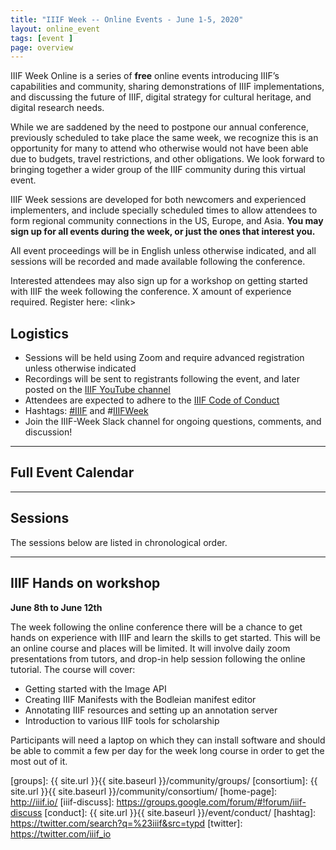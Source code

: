 ```yaml
---
title: "IIIF Week -- Online Events - June 1-5, 2020"
layout: online_event
tags: [event ]
page: overview
---
```


<script type="text/javascript" src="//cdnjs.cloudflare.com/ajax/libs/jstimezonedetect/1.0.4/jstz.min.js"></script>
<!-- <script src="{{ site.url }}{{ site.baseurl }}/js/vendor/add-to-calendar.min.js"></script> -->
<script src="{{ site.url }}{{ site.baseurl }}/js/vendor/moment-with-locales.min.js"></script>
<script src="{{ site.url }}{{ site.baseurl }}/js/vendor/moment-timezone-with-data.js"></script>

IIIF Week Online is a series of **free** online events introducing IIIF’s capabilities and community, sharing demonstrations of IIIF implementations, and discussing the future of IIIF, digital strategy for cultural heritage, and digital research needs. 

While we are saddened by the need to postpone our annual conference, previously scheduled to take place the same week, we recognize this is an opportunity for many to attend who otherwise would not have been able due to budgets, travel restrictions, and other obligations. We look forward to bringing together a wider group of the IIIF community during this virtual event.

IIIF Week sessions are developed for both newcomers and experienced implementers, and include specially scheduled times to allow attendees to form regional community connections in the US, Europe, and Asia. **You may sign up for all events during the week, or just the ones that interest you.**

All event proceedings will be in English unless otherwise indicated, and all sessions will be recorded and made available following the conference.

Interested attendees may also sign up for a workshop on getting started with IIIF the week following the conference. X amount of experience required. Register here: &lt;link>


## Logistics

* Sessions will be held using Zoom and require advanced registration unless otherwise indicated
* Recordings will be sent to registrants following the event, and later posted on the [IIIF YouTube channel](https://www.youtube.com/channel/UClcQIkLdYra7ZnOmMJnC5OA)
* Attendees are expected to adhere to the [IIIF Code of Conduct](https://iiif.io/event/conduct/)
* Hashtags: [#IIIF](https://twitter.com/search?q=%23IIIF&src=typd) and #[IIIFWeek](https://twitter.com/search?q=%23IIIFWeek&src=typd)
* Join the IIIF-Week Slack channel for ongoing questions, comments, and discussion!

---

## Full Event Calendar

<div id="calendar-container"></div>

<script type="text/javascript">
  var timezone = jstz.determine();
  var pref = '<iframe src="https://calendar.google.com/calendar/b/1/embed?height=600&amp;wkst=2&amp;bgcolor=%23ffffff&amp;src=MWhubTVoODZuOTRvcmUwdm5vbzE4OHRlcjhAZ3JvdXAuY2FsZW5kYXIuZ29vZ2xlLmNvbQ&amp;color=%23E67C73&amp;mode=WEEK&amp;tab=mc&amp;mode=week&dates=20200601/20200605&amp;title=IIIF%20Week&amp;ctz=';
  var suff = '" style="border:solid 1px #777; width: 100%; height: 600px;"></iframe>';
  //var pref = '<iframe src="https://www.google.com/calendar/embed?showPrint=0&amp;showCalendars=0&amp;mode=WEEK&amp;height=600&amp;wkst=1&amp;bgcolor=%23FFFFFF&amp;src=somecalendaridentifier%40group.calendar.google.com&amp;color=%23AB8B00&amp;ctz=';
  //var suff = '" style=" border-width:0 " width="800" height="600" frameborder="0" scrolling="no"></iframe>';
  var iframe_html = pref + timezone.name() + suff;
  document.getElementById('calendar-container').innerHTML = iframe_html;
</script>

---

## Sessions

The sessions below are listed in chronological order.

---

<div id="schedule"></div>

## IIIF Hands on workshop
**June 8th to June 12th**

The week following the online conference there will be a chance to get hands on experience with IIIF and learn the skills to get started. This will be an online course and places will be limited. It will involve daily zoom presentations from tutors, and drop-in help session following the online tutorial. The course will cover:

 * Getting started with the Image API 
 * Creating IIIF Manifests with the Bodleian manifest editor 
 * Annotating IIIF resources and setting up an annotation server
 * Introduction to various IIIF tools for scholarship 

Participants will need a laptop on which they can install software and should be able to commit a few per day for the week long course in order to get the most out of it.  


<script type="text/javascript">
var timezone = jstz.determine();
var apiKey = 'AIzaSyBIB97V49ihYsXedQ0Ziw6s3SzcGf5G8z0';

function text2id(text) {
    return text.trim().toLowerCase().replace(/[:;,()]/g,'').replace(/[ ]/g,'-');
}

function loadEvents() {
    // Initializes the client with the API key and the Translate API.
    gapi.client.init({
        'apiKey': apiKey,
        // Discovery docs docs: https://developers.google.com/api-client-library/javascript/features/discovery
        'discoveryDocs': ['https://www.googleapis.com/discovery/v1/apis/calendar/v3/rest'],
    }).then(function () {
        // Use Google's "apis-explorer" for research: https://developers.google.com/apis-explorer/#s/calendar/v3/
        // Events: list API docs: https://developers.google.com/calendar/v3/reference/events/list
        return gapi.client.calendar.events.list({
            'calendarId': '1hnm5h86n94ore0vnoo188ter8@group.calendar.google.com',
            'timeMin': '2020-06-01T10:00:00-00:00',
            'timeMax': '2020-06-07T10:00:00-00:00',
            'showDeleted': false,
            'singleEvents': true,
            'timeZone': timezone,
            'orderBy': 'startTime'
        });
    }).then(function (response) {
        if (response.result.items) {
            var days = {
                1: [],
                2: [],
                3: [],
                4: [],
                5: []
            };
            for (var i = 0; i < response.result.items.length; i++) {
                var day = moment(response.result.items[i].start.dateTime).day();
                if (response.result.items[i].summary.substring('IIIF Week') != -1) {
                    days[day].push(response.result.items[i]);
                }    
            }   
            var dayString = ['Monday, June 1st', 'Tuesday, June 2nd', 'Wednesday, June 3rd', 'Thursday, June 4th', 'Friday, June 5th'];
            var content = '';
            for (var i = 1; i < 6; i++) {
                content += '<h2 id="' + text2id(dayString[i - 1].substring(0, dayString[i - 1].indexOf(','))) + '">' + dayString[i - 1] + '</h2>';
                for (var j = 0; j < days[i].length; j++) {
                    var event = days[i][j];
                    content += '<h3 id="' + text2id(event.summary) + '">' + event.summary + '</h3>';
                    content += '<b>' + moment(event.start.dateTime).format("hh:mm A") + ' - ' + moment(event.end.dateTime).format("hh:mm A") + '</b>';

                    if (event.hasOwnProperty('location') && event.location.length > 0 && event.location.indexOf('register') != -1) {
                        content += '<p class="register"><a href="' + event.location.trim() + '">Register</a></p>'; 
                    }    

                    content += '<p>' + event.description + '</p>';
                }
                content += '<br/>';
                content += '<hr/>';
            }

            var div = document.getElementById('schedule');
            div.innerHTML = content;
            anchors.add("#schedule h2, #schedule h3");
        }
    }, function (reason) {
        console.log('Error: ' + reason.result.error.message);
    });
}
function loadClient() {
    gapi.load('client', loadEvents);
}

</script>

<script async defer src="https://apis.google.com/js/api.js" onload="this.onload=function(){};loadClient()" onreadystatechange="if (this.readyState === 'complete') this.onload()"></script>



[iiif]: https://iiif.io/
[groups]: {{ site.url }}{{ site.baseurl }}/community/groups/
[consortium]: {{ site.url }}{{ site.baseurl }}/community/consortium/
[home-page]: http://iiif.io/
[iiif-discuss]: https://groups.google.com/forum/#!forum/iiif-discuss
[conduct]: {{ site.url }}{{ site.baseurl }}/event/conduct/
[hashtag]: https://twitter.com/search?q=%23iiif&src=typd
[twitter]: https://twitter.com/iiif_io






